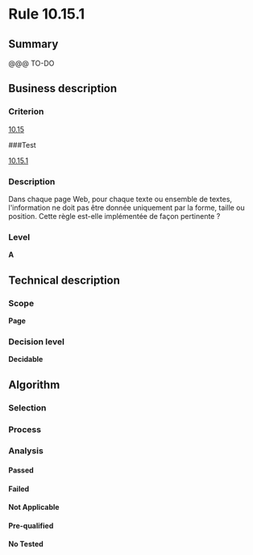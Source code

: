# Rule 10.15.1

## Summary

@@@ TO-DO

## Business description

### Criterion

[10.15](http://references.modernisation.gouv.fr/sites/default/files/RGAA3_RC2-1/referentiel_technique.htm#crit-10-15)

###Test

[10.15.1](http://references.modernisation.gouv.fr/sites/default/files/RGAA3_RC2-1/referentiel_technique.htm#test-10-15-1)

### Description

Dans chaque page Web, pour chaque texte ou ensemble de textes, l'information ne doit pas &ecirc;tre donn&eacute;e uniquement par la forme, taille ou position. Cette r&egrave;gle est-elle impl&eacute;ment&eacute;e de fa&ccedil;on pertinente ?

### Level

**A**

## Technical description

### Scope

**Page**

### Decision level

**Decidable**

## Algorithm

### Selection

### Process

### Analysis

#### Passed

#### Failed

#### Not Applicable

#### Pre-qualified

#### No Tested 






